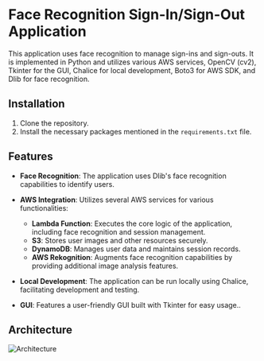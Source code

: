 # Face Recognition Sign-In/Sign-Out Application

This application uses face recognition to manage sign-ins and sign-outs. It is implemented in Python and utilizes various AWS services, OpenCV (cv2), Tkinter for the GUI, Chalice for local development, Boto3 for AWS SDK, and Dlib for face recognition.
  
## Installation

1. Clone the repository.
2. Install the necessary packages mentioned in the `requirements.txt` file.


## Features

- **Face Recognition**: The application uses Dlib's face recognition capabilities to identify users.
- **AWS Integration**: Utilizes several AWS services for various functionalities:
  
  - **Lambda Function**: Executes the core logic of the application, including face recognition and session management.
  - **S3**: Stores user images and other resources securely.
  - **DynamoDB**: Manages user data and maintains session records.
  - **AWS Rekognition**: Augments face recognition capabilities by providing additional image analysis features.
    
- **Local Development**: The application can be run locally using Chalice, facilitating development and testing.
- **GUI**: Features a user-friendly GUI built with Tkinter for easy usage..

## Architecture
![Architecture](architecture.jpg)
